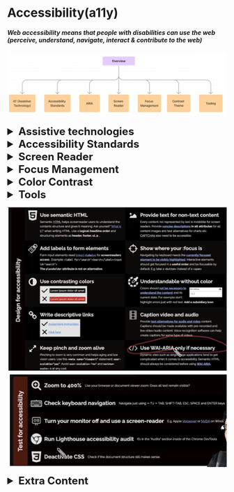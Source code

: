 # Accessibility(a11y)

#### _Web accessibility means that people with disabilities can use the web (perceive, understand, navigate, interact & contribute to the web)_

![img.png](images/img.png)


<details >
 <summary style="font-size: x-large; font-weight: bold">Assistive technologies</summary>

- Keyboard only
- Screen reader
- Mouse & Pointer Devices
- Touchscreen Gestures
- Screen Magnifier


---
</details>



<details >
 <summary style="font-size: x-large; font-weight: bold">Accessibility Standards</summary>

_WCAG (Web Content Accessibility Guidelines)_

https://webaim.org/standards/wcag/checklist
![img.png](images/img_0.png)

**WebAIM(WCAG Principle)**

- Perceivable
- Operable
- Robust
- Understandable


---
</details>



<details >
 <summary style="font-size: x-large; font-weight: bold">Screen Reader</summary>

Referred Video: https://youtu.be/g2tzEil5TL0?si=KB55mkrFR6nxuE79
##### Semantic
![img_7.png](images/img_7.png)

##### Accessibility tree

![img_8.png](images/img_8.png)


![img_9.png](images/img_9.png)

![img_10.png](images/img_10.png)


### 1. Accessible HTML


- Document Structure

  (`<header>`, `<nav>`, `<main>`, `<footer>`, `<aside>`, `<article>`, `<section>`)

- Headings

  (`<h1>`, `<h2>`, `<h3>`, `<h4>`, `<h5>`, `<h6>`)

- Lists

  (`<ul>`, `<ol>`, `<li>`)

- Links & Buttons

  (`<a>`, `<button>`)

- Form elements

  (`<label>`, `<input type="email">`)

- Tables

  (`<table>`, `<tr>`, `<td>`, `<th>`, `<caption>`,`<tfoot>`)

- Images

  (`<img alt="" />`)

- Audio/Video

  (Transcript, Open Text Captions)

- CSS class hidden

<details >
 <summary style="font-size: small; font-weight: bold">Why just use `Button` instead of div?</summary>

https://youtu.be/CZGqnp06DnI?si=c0sQLuGzBrXDt9rT

![img_4.png](images/img_4.png)

- It is not auto-focusable and we need to add `tabindex="0"` to it.
- Screen reader does not announce it as button.

![img_5.png](images/img_5.png)

- We lose capability to click it through keyboards

![img_6.png](images/img_6.png)

- Disable does not work as expected

---
</details>

<details >
 <summary style="font-size: small; font-weight: bold">How to increase screen accessibility in case of Images?</summary>

[//]: # (**_How to increase screen accessibility in case of Images?_**)

https://web.dev/learn/accessibility/images
1. **Decorative Images**: A decorative image is a visual element that doesn't add additional context or information that allows the user to better understand the context.
- `<img alt="" />`
-
```html
<!-- All of these choices lead to the same result. -->
<img src=".../Ladybug.jpg" role="presentation">
<img src=".../Ladybug.jpg" role="none">
<img src=".../Ladybug.jpg" aria-hidden="true">
```
- When you add a background image with CSS, a screen reader will not detect the image file.

2. **Informative images**: An informative image is an image that conveys a simple concept, idea, or emotion. Types of informative images include photos of real-world objects, essential icons, simple drawings, and images of text.
- Descriptions using `<img>` elements are achieved by including the `alt` attribute
- `<svg>` elements **do not** use the `alt` attribute
```html
  <svg role="img"...>
     <title>Cartoon drawing of a red, black, and gray ladybug.</title>
  </svg>
```

3. **Functional images**: A functional image is connected to an action. An example of a functional image is a logo that links to the home page, a magnifying glass used as a search button, or a social media icon that directs you to a different website or app.
```html
<div title="Navigate to the homepage">
   <a href="/">
      <img src=".../Ladybug_Logo.png" alt="Lovely Ladybugs for your Lawn"></img>
   </a>
</div>
```
You can see from the code snippet that "Navigate to the homepage" is the wrapper title, and the image alternative text is "Lovely Ladybugs for your Lawn." When you listen to the logo code with a screen reader, you hear both the visual and the action conveyed in one image.

4. **Complex images**: https://web.dev/learn/accessibility/images#complex_images
   ![img_1.png](images/img_1.png)



---
</details>


### 2. ARIA(Accessible Rich Internet Applications)

<details >
 <summary style="font-size: large; font-weight: bold">Intro </summary>

https://www.youtube.com/watch?v=g9Qff0b-lHk&t=339s

![img_15.png](images/img_15.png)

1.
![img_19.png](images/img_19.png)
Here adding `role` and `aria-checked` attributes help `div`
to behave like checkbox

2.
![img_20.png](images/img_20.png)
We can also modify semantics for better screen readers

3.
![img_21.png](images/img_21.png)
We can express more through ARIA, like above is a tree and which
is not possible otherwise through any built-in methods

4.
![img_22.png](images/img_22.png)

5.
![img_23.png](images/img_23.png)

6.
![img_24.png](images/img_24.png)
`role="alert"` help to announce immediately when it appears

<br>

![img_2.png](images/img_2.png)

So ARIA surgically added attributes to our DOM tree to make
things accessible where we don't have built in support

**ARIA Capabilities Summary**
![img_18.png](images/img_18.png)
![img_3.png](images/img_3.png)


---
</details>



<details >
 <summary style="font-size: large; font-weight: bold">The art of labelling </summary>


https://youtu.be/8dCUzOiMRy4?si=oG_zgtQvypoDpvG8
1. `aria-label` attributes

![img_11.png](images/img_11.png)

This is very useful in places where we don't have built in support
like checkboxes, select, radio etc

2. `aria-labelledby` attributes

![img_12.png](images/img_12.png)

Here we are able to reference another element with `aria-labelledby`

![img_13.png](images/img_13.png)
![img_14.png](images/img_14.png)

It can also self-reference itself to give better accessibility


---
</details>



<details >
 <summary style="font-size: large; font-weight: bold">States & Properties</summary>

Google a11ycast Youtube: https://youtu.be/88tfx3jLV_M?si=r_JU2za9q_M3_SsQ

MDN: https://developer.mozilla.org/en-US/docs/Web/Accessibility/ARIA/Attributes

---
</details>



---
</details>






<details >
 <summary style="font-size: x-large; font-weight: bold">Focus Management</summary>


![img_25.png](images/img_25.png)

<details >
 <summary style="font-size: large; font-weight: bold">Tab Navigation</summary>

1. _**Html dictates focus order**_

   https://youtu.be/Pe0Ce1WtnUM?si=ZVK3HocBBwRvlWMf
![img_26.png](images/img_26.png)
Here visually `I should` button is at last but in focus appears first

2. By default focusable tag

- `<a>`
- `<button>`
- `<input>`
- `<select>`
- `<textarea>`
- `<iframe>`

3. Manually give focus using `tabindex = "0 | 1,2,3 ... | -1"`.

   https://youtu.be/Pe0Ce1WtnUM?si=zYYvSFUdhSDF3CzP
   1. But avoid using it if tag is by default-focusable

   ![img_27.png](images/img_27.png)

   2. Using `tabindex = "-1"` we can skip the focus.
   3. Also we can add focus programmatically using `focus()` like in above example
   4. Avoid using `tabindex` value **greater than 0**.
   `tabindex` > 0 will be on top of the tab order
   5. Always try to _**Higher in the tab order = earlier in the DOM**_


---
</details>


<details >
 <summary style="font-size: large; font-weight: bold">Keyboard Shortcuts</summary>

- We can create keyboard shortcut using JS
- Like twitter has got many shortcut
  ![img_28.png](images/img_28.png)
- 

---
</details>


<details >
 <summary style="font-size: large; font-weight: bold">Skip Links</summary>

Short Explanation: https://www.w3schools.com/accessibility/accessibility_skip_links.php
<br>
Long Verbose: https://css-tricks.com/how-to-create-a-skip-to-content-link/

The most common skip link is the first interactive element on a page. 
It takes the user to the main content, past the global elements like the logo, 
search and navigation. It is almost always hidden until it receives focus.

---
</details>


<details >
 <summary style="font-size: large; font-weight: bold">Active Element</summary>

Whenever we open a modal then once we close the modal focus again should go
back to where we left. But it is not always the case.

To achieve this do something like below

```js
/** A modal is about to be opened */
/** Store the current new item */

const currentItem = document.activeElement;

/** Open the modal */
/** On modal close, refocus on the new item they had opened */

currentItem.focus();
```

---
</details>

<details >
 <summary style="font-size: large; font-weight: bold">Tab Trapping</summary>


When we make any modal there is good chance if you don't handle it then
clicking `tab` button focus may go outside the modal.

To handle this, we need to do  `tab trapping`, using techniques
like below.
Using this focus remains withing modal itself

```js
// Trap focus within the modal
  modal.addEventListener('keydown', function (e) {
    const isTabPressed = e.key === 'Tab' || e.keyCode === 9;

    if (isTabPressed) {
      // Check if the last focusable element is focused
      if (e.shiftKey) {
        // Shift + Tab: Check if focus is on the first focusable element
        if (document.activeElement === modal) {
          e.preventDefault();
          modal.focus(); // Move focus to the last focusable element
        }
      } else {
        // Tab: Check if focus is on the last focusable element
        const focusableElements = modal.querySelectorAll('button, [href], input, select, textarea, [tabindex]:not([tabindex="-1"])');
        const lastFocusable = focusableElements[focusableElements.length - 1];

        if (document.activeElement === lastFocusable) {
          e.preventDefault();
          modal.focus(); // Move focus to the first focusable element
        }
      }
    }
  });
```


For more details: https://youtu.be/JS68faEUduk?si=w_7xmWPDPU-o9Oe4

---
</details>


<details >
 <summary style="font-size: large; font-weight: bold">Page Navigation</summary>

- Skip link
- aria-live
- contentElement.focus()


---
</details>


---
</details>






<details >
 <summary style="font-size: x-large; font-weight: bold">Color Contrast</summary>

https://youtu.be/LBmLspdAtxM?si=7PuaKfX9GwfU9mUn

![img_29.png](images/img_29.png)
![img_30.png](images/img_30.png)
![img_31.png](images/img_31.png)

- `em` instead of `px` for font size
- `prefers-color-scheme` & `prefers-contrast`

---
</details>

<details >
 <summary style="font-size: x-large; font-weight: bold">Tools</summary>

![img_32.png](images/img_32.png)


---
</details>

![img.png](images/img_33.png)
![img_1.png](images/img_34.png)





<details >
 <summary style="font-size: x-large; font-weight: bold">Extra Content</summary>

## Aria

https://css-tricks.com/why-how-and-when-to-use-semantic-html-and-aria/

_What is difference using nav tag instead of defining aria-role
ChatGPT?_

The `<nav>` element is a semantic HTML5 element used to define a section of navigation links on a webpage. It's used to mark up blocks of navigation links, such as menus, tables of contents, and indexes.

On the other hand, ARIA (Accessible Rich Internet Applications) attributes like role are used to enhance the accessibility of web content. The role attribute specifies the role of an element in the document structure. It can be used to indicate to assistive technologies, like screen readers, how an element should be interpreted.

Using the `<nav>` element is preferred over manually defining aria-role="navigation" for navigation sections because:

- **Semantic Meaning:** `<nav>` carries semantic meaning inherently. It clearly signifies to both humans and machines that the enclosed content represents navigation links.
- **Accessibility:** While ARIA roles can enhance accessibility, relying on semantic HTML elements like `<nav>` reduces the need for additional attributes and ensures better compatibility with assistive technologies.
- **Readability and Maintainability:** Semantic HTML improves code readability and maintainability. Using `<nav>` makes the code cleaner and more understandable compared to manually adding ARIA attributes.
  In summary, while both methods can achieve similar results, using semantic HTML elements like `<nav>` is generally preferred because it promotes better accessibility, readability, and maintainability of the code.

```html
<nav>: Represents a section of navigation links.
Instead of aria-role="navigation".
<main>: Represents the main content of the document.
Instead of aria-role="main".
<article>: Represents an independent piece of content that is self-contained and can be distributed and reused independently.
Instead of aria-role="article".
<section>: Represents a generic section of a document or application.
Instead of aria-role="region" (when used for generic sections).
<aside>: Represents content tangentially related to the content around it, such as sidebars.
Instead of aria-role="complementary".
<header>: Represents introductory content, typically containing headings and/or navigational aids.
Instead of aria-role="banner" (when used for page headers).
<footer>: Represents a footer for its nearest sectioning content or sectioning root element.
Instead of aria-role="contentinfo".
<figure>: Represents self-contained content, typically with an optional caption, such as images or diagrams.
Instead of aria-role="figure".
<figcaption>: Represents the caption or legend for a figure element.
Instead of aria-role="caption".
<dialog>: Represents a dialog box or other interactive component.
Instead of aria-role="dialog".
<menu>: The <menu> HTML element is described in the HTML 
    specification as a semantic alternative to <ul>, 
    but treated by browsers (and exposed through the accessibility tree) 
    as no different than <ul>. It represents an unordered list of items
   (which are represented by <li> elements).
```


---
</details>
